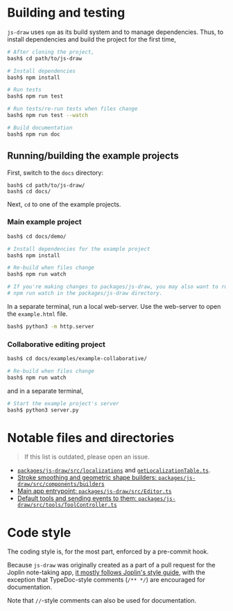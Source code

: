 # Building and testing
`js-draw` uses `npm` as its build system and to manage dependencies. Thus, to install dependencies and build the project for the first time,
```bash
# After cloning the project,
bash$ cd path/to/js-draw

# Install dependencies
bash$ npm install

# Run tests
bash$ npm run test

# Run tests/re-run tests when files change
bash$ npm run test --watch

# Build documentation
bash$ npm run doc
```

## Running/building the example projects
First, switch to the `docs` directory:
```console
bash$ cd path/to/js-draw/
bash$ cd docs/
```

Next, `cd` to one of the example projects.

### Main example project
```bash
bash$ cd docs/demo/

# Install dependencies for the example project
bash$ npm install

# Re-build when files change
bash$ npm run watch

# If you're making changes to packages/js-draw, you may also want to run
# npm run watch in the packages/js-draw directory.
```

In a separate terminal, run a local web-server. Use the web-server to open the `example.html` file.
```bash
bash$ python3 -m http.server
```

### Collaborative editing project
```bash
bash$ cd docs/examples/example-collaborative/

# Re-build when files change
bash$ npm run watch
```

and in a separate terminal,
```bash
# Start the example project's server
bash$ python3 server.py
```

# Notable files and directories
> If this list is outdated, please open an issue.

- [`packages/js-draw/src/localizations`](https://github.com/personalizedrefrigerator/js-draw/tree/main/packages/js-draw/src/localizations) and [`getLocalizationTable.ts`](https://github.com/personalizedrefrigerator/js-draw/blob/main/packages/js-draw/src/localizations/getLocalizationTable.ts).
- [Stroke smoothing and geometric shape builders: `packages/js-draw/src/components/builders`](https://github.com/personalizedrefrigerator/js-draw/tree/main/packages/js-draw/src/components/builders)
- [Main app entrypoint: `packages/js-draw/src/Editor.ts`](https://github.com/personalizedrefrigerator/js-draw/blob/main/packages/js-draw/src/Editor.ts)
- [Default tools and sending events to them: `packages/js-draw/src/tools/ToolController.ts`](https://github.com/personalizedrefrigerator/js-draw/blob/main/packages/js-draw/src/tools/ToolController.ts)

# Code style

The coding style is, for the most part, enforced by a pre-commit hook.

Because `js-draw` was originally created as a part of a pull request for the Joplin note-taking app,
[it mostly follows Joplin's style guide](https://github.com/laurent22/joplin/blob/dev/readme/dev/coding_style.md),
with the exception that TypeDoc-style comments (`/** */`) are encouraged for documentation.

Note that `//`-style comments can also be used for documentation.

